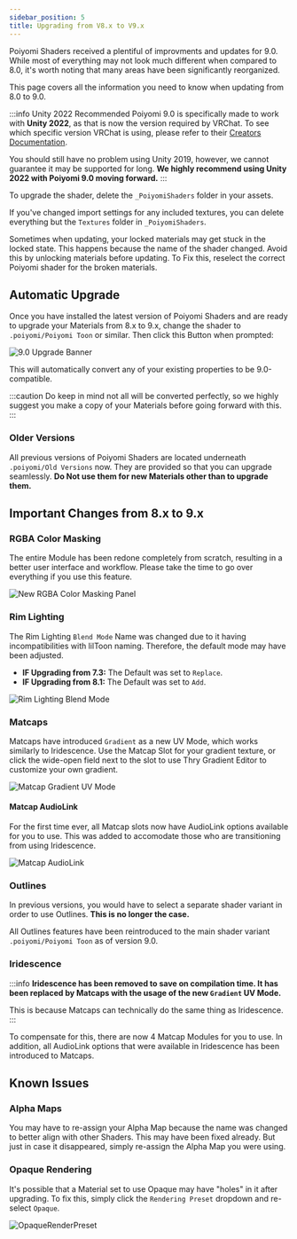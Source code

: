```yaml
---
sidebar_position: 5
title: Upgrading from V8.x to V9.x
---
```


Poiyomi Shaders received a plentiful of improvments and updates for 9.0. While most of everything may not look much different when compared to 8.0, it's worth noting that many areas have been significantly reorganized.

This page covers all the information you need to know when updating from 8.0 to 9.0.

:::info Unity 2022 Recommended
Poiyomi 9.0 is specifically made to work with **Unity 2022**, as that is now the version required by VRChat. To see which specific version VRChat is using, please refer to their [Creators Documentation](https://creators.vrchat.com/sdk/upgrade/current-unity-version/).

You should still have no problem using Unity 2019, however, we cannot guarantee it may be supported for long. **We highly recommend using Unity 2022 with Poiyomi 9.0 moving forward.**
:::

To upgrade the shader, delete the `_PoiyomiShaders` folder in your assets.

If you've changed import settings for any included textures, you can delete everything but the `Textures` folder in `_PoiyomiShaders`.

Sometimes when updating, your locked materials may get stuck in the locked state. This happens because the name of the shader changed. Avoid this by unlocking materials before updating. To Fix this, reselect the correct Poiyomi shader for the broken materials.

## Automatic Upgrade

Once you have installed the latest version of Poiyomi Shaders and are ready to upgrade your Materials from 8.x to 9.x, change the shader to `.poiyomi/Poiyomi Toon` or similar. Then click this Button when prompted:

![9.0 Upgrade Banner](/img/general/Poi9UpgradePic.png)

This will automatically convert any of your existing properties to be 9.0-compatible.

:::caution
Do keep in mind not all will be converted perfectly, so we highly suggest you make a copy of your Materials before going forward with this.
:::

### Older Versions

All previous versions of Poiyomi Shaders are located underneath `.poiyomi/Old Versions` now. They are provided so that you can upgrade seamlessly. **Do Not use them for new Materials other than to upgrade them.**

## Important Changes from 8.x to 9.x

### RGBA Color Masking

The entire Module has been redone completely from scratch, resulting in a better user interface and workflow. Please take the time to go over everything if you use this feature.

![New RGBA Color Masking Panel](/img/general/9UpRGBAColMask.png)

### Rim Lighting

The Rim Lighting `Blend Mode` Name was changed due to it having incompatibilities with lilToon naming. Therefore, the default mode may have been adjusted.

- **IF Upgrading from 7.3:** The Default was set to `Replace`.
- **IF Upgrading from 8.1:** The Default was set to `Add`.

![Rim Lighting Blend Mode](/img/general/9UpRimBlend.png)

### Matcaps

Matcaps have introduced `Gradient` as a new UV Mode, which works similarly to Iridescence. Use the Matcap Slot for your gradient texture, or click the wide-open field next to the slot to use Thry Gradient Editor to customize your own gradient.

![Matcap Gradient UV Mode](/img/general/MatcapGradient.png)

#### Matcap AudioLink

For the first time ever, all Matcap slots now have AudioLink options available for you to use. This was added to accomodate those who are transitioning from using Iridescence.

![Matcap AudioLink](/img/general/MatcapAudioLink.png)

### Outlines

In previous versions, you would have to select a separate shader variant in order to use Outlines. **This is no longer the case.**

All Outlines features have been reintroduced to the main shader variant `.poiyomi/Poiyomi Toon` as of version 9.0.

### Iridescence

:::info
**Iridescence has been removed to save on compilation time. It has been replaced by Matcaps with the usage of the new `Gradient` UV Mode.**

This is because Matcaps can technically do the same thing as Iridescence.
:::

To compensate for this, there are now 4 Matcap Modules for you to use. In addition, all AudioLink options that were available in Iridescence has been introduced to Matcaps.

## Known Issues

### Alpha Maps

You may have to re-assign your Alpha Map because the name was changed to better align with other Shaders. This may have been fixed already. But just in case it disappeared, simply re-assign the Alpha Map you were using.

### Opaque Rendering

It's possible that a Material set to use Opaque may have "holes" in it after upgrading. To fix this, simply click the `Rendering Preset` dropdown and re-select `Opaque`.

![OpaqueRenderPreset](/img/general/9UpRe-selectOpaque.png)